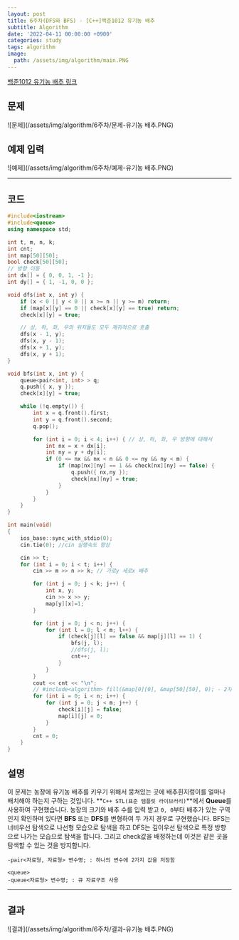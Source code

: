 ```yaml
---
layout: post
title: 6주차(DFS와 BFS) - [C++]백준1012 유기농 배추
subtitle: Algorithm
date: '2022-04-11 00:00:00 +0900'
categories: study
tags: algorithm
image:
  path: /assets/img/algorithm/main.PNG
---
```


[백준1012 유기농 배추 링크](https://www.acmicpc.net/problem/1012)

<!--more-->

## 문제
![문제](/assets/img/algorithm/6주차/문제-유기농 배추.PNG)

## 예제 입력
![예제](/assets/img/algorithm/6주차/예제-유기농 배추.PNG)

---

## 코드
```cpp
#include<iostream>
#include<queue>
using namespace std;

int t, m, n, k;
int cnt;
int map[50][50];
bool check[50][50];
// 방향 이동
int dx[] = { 0, 0, 1, -1 };
int dy[] = { 1, -1, 0, 0 };

void dfs(int x, int y) {
    if (x < 0 || y < 0 || x >= n || y >= m) return;
    if (map[x][y] == 0 || check[x][y] == true) return; 
    check[x][y] = true;

    // 상, 하, 좌, 우의 위치들도 모두 재귀적으로 호출
    dfs(x - 1, y);
    dfs(x, y - 1);
    dfs(x + 1, y);
    dfs(x, y + 1);
}

void bfs(int x, int y) {
    queue<pair<int, int> > q;
    q.push({ x, y });
    check[x][y] = true;

    while (!q.empty()) {
        int x = q.front().first;
        int y = q.front().second;
        q.pop();

        for (int i = 0; i < 4; i++) { // 상, 하, 좌, 우 방향에 대해서  
            int nx = x + dx[i];
            int ny = y + dy[i];
            if (0 <= nx && nx < n && 0 <= ny && ny < m) {
                if (map[nx][ny] == 1 && check[nx][ny] == false) {             
                    q.push({ nx,ny });
                    check[nx][ny] = true;
                }
            }  
        }
    }
}

int main(void)
{
    ios_base::sync_with_stdio(0);
    cin.tie(0); //cin 실행속도 향상

    cin >> t;
    for (int i = 0; i < t; i++) {
        cin >> m >> n >> k; // 가로y 세로x 배추

        for (int j = 0; j < k; j++) {
            int x, y;
            cin >> x >> y;
            map[y][x]=1;
        }

        for (int j = 0; j < n; j++) {
            for (int l = 0; l < m; l++) {
                if (check[j][l] == false && map[j][l] == 1) {
                    bfs(j, l);
                    //dfs(j, l);
                    cnt++;
                }
            }
        }
        cout << cnt << "\n";
        // #include<algorithm> fill(&map[0][0], &map[50][50], 0); - 2차원 배열 0으로 초기화
        for (int i = 0; i < n; i++) {
            for (int j = 0; j < m; j++) {
                check[i][j] = false;
                map[i][j] = 0;
            }
        }
        cnt = 0;
    }
}
```
## 설명
 이 문제는 농장에 유기농 배추를 키우기 위해서 뭉쳐있는 곳에 배추흰지렁이를 얼마나 배치해야 하는지 구하는 것입니다.
 **`C++ STL(표준 템플릿 라이브러리)`**에서 **Queue**를 사용하여 구현했습니다.
 농장의 크기와 배추 수를 입력 받고 `0, 0`부터 배추가 있는 구역인지 확인하며 있다면 **BFS** 또는 **DFS**를 변형하여 두 가지 경우로 구현했습니다. BFS는 너비우선 탐색으로 나선형 모습으로 탐색을 하고 DFS는 깊이우선 탐색으로 특정 방향으로 나가는 모습으로 탐색을 합니다. 그리고 check값을 배정하는데 이것은 같은 곳을 탐색할 수 있는 것을 방지합니다.
```
-pair<자료형, 자료형> 변수명; : 하나의 변수에 2가지 값을 저장함

<queue>
-queue<자료형> 변수명; : 큐 자료구조 사용
```
---

## 결과
![결과](/assets/img/algorithm/6주차/결과-유기농 배추.PNG)
